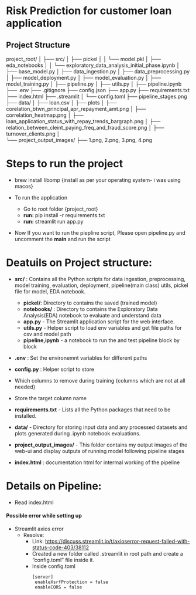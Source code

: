 # Risk Prediction for customer loan application

## Project Structure
project_root/
│
├── src/
│   ├── pickel
│   │       └── model.pkl
│   ├── eda_notebooks
│   │         └── exploratory_data_analysis_initial_phase.ipynb
│   ├── base_model.py
│   ├── data_ingestion.py
│   ├── data_preprocessing.py
│   ├── model_deployment.py
│   ├── model_evaluation.py
│   ├── model_training.py
│   ├── pipeline.py
│   ├── utils.py
│   ├── pipeline.ipynb
├── .env
├── .gitignore
├── config.json
├── app.py
├── requirements.txt
├── index.html
├── .streamlit
│       └── config.toml
├── pipeline_stages.png
├── data/
│     ├── loan.csv
│     ├── plots
│           ├── corelation_btwn_principal_apr_repayment_amt.png
│           ├── correlation_heatmap.png
│           ├── loan_application_status_with_repay_trends_bargraph.png
│           ├── relation_between_cleint_paying_freq_and_fraud_score.png
│           ├── turnover_clients.png
│       
└── project_output_images/
            ├── 1.png, 2.png, 3.png, 4.png


# Steps to run the project
 - brew install libomp {install as per your operating system- i was using macos}
 -  To run the application 
     - Go to root folder {project_root}
     - **run:** pip install -r requirements.txt
     - **run:** streamlit run app.py

 - Now If you want to run the piepline script, Please open pipeline.py and uncomment the __main__ and run the script

# Deatuils on Project structure:
 - **src/** : Contains all the Python scripts for data ingestion, preprocessing, model training, evaluation, deployment,
             pipeline(main class) utils, pickel file for model, EDA notebook.
     - **pickel/**: Directory to contains the saved (trained model)
     - **notebooks/** : Directory to contains the Exploratory Data Analysis(EDA) notebook to evaluate and understand data
     - **app.py** - The Streamlit application script for the web interface.
     - **utils.py** - Helper script to load env variables and get file paths for csv and model path
     - **pipeline,ipynb** - a notebook to run the and test pipeline block by block

 - **.env** : Set the environemnt variables for different paths
 - **config.py** : Helper script to store 
  - Which columns to remove during training {columns which are not at all needed}
  - Store the target column name

 - **requirements.txt** - Lists all the Python packages that need to be installed.
 - **data/** - Directory for storing input data and any processed datasets and plots generated during .ipynb notebook evaluations.
 - **project_output_images/** - This folder contains my output images of the web-ui and display outputs of running model 
                                following pipeline stages 
 - **index.html** : documentation html for intermal working of the pipeline

# Details on Pipeline:
 - Read index.html 

#### Possible error while setting up 
 - Streamlit axios error
     - Resolve:
         - Link: https://discuss.streamlit.io/t/axioserror-request-failed-with-status-code-403/38112
         - Created a new folder called .streamlit in root path and create a “config.toml” file inside it.
         - Inside config.toml
             ``` 
             [server]
              enableXsrfProtection = false
              enableCORS = false
              ```

